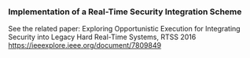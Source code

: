 
### Implementation of a Real-Time Security Integration Scheme

See the related paper: Exploring Opportunistic Execution for Integrating Security into Legacy Hard Real-Time Systems, RTSS 2016
https://ieeexplore.ieee.org/document/7809849


